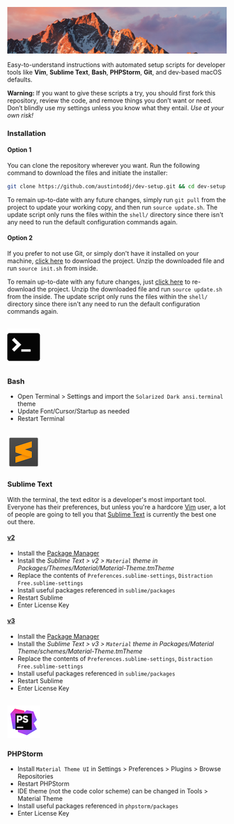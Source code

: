 <p align="center">
    <img src="https://raw.githubusercontent.com/austintoddj/dev-setup/master/resources/header.jpg">
</p>

Easy-to-understand instructions with automated setup scripts for developer tools like **Vim**, **Sublime Text**, **Bash**, **PHPStorm**, **Git**, and dev-based macOS defaults.

**Warning:** If you want to give these scripts a try, you should first fork this repository, review the code, and remove things you don’t want or need. Don’t blindly use my settings unless you know what they entail. *Use at your own risk!*

### Installation

#### Option 1

You can clone the repository wherever you want. Run the following command to download the files and initiate the installer:

```sh
git clone https://github.com/austintoddj/dev-setup.git && cd dev-setup && source init.sh
```

To remain up-to-date with any future changes, simply run `git pull` from the project to update your working copy, and then run `source update.sh`. The update script only runs the files within the `shell/` directory since there isn't any need to run the default configuration commands again.

#### Option 2

If you prefer to not use Git, or simply don't have it installed on your machine, [click here](https://github.com/austintoddj/dev-setup/archive/master.zip) to download the project. Unzip the downloaded file and run `source init.sh` from inside.

To remain up-to-date with any future changes, just [click here](https://github.com/austintoddj/dev-setup/archive/master.zip) to re-download the project. Unzip the downloaded file and run `source update.sh` from the inside. The update script only runs the files within the `shell/` directory since there isn't any need to run the default configuration commands again.

<br/>
<img src="https://raw.githubusercontent.com/austintoddj/dev-setup/master/resources/terminal.png" width=>

### Bash

- Open Terminal > Settings and import the `Solarized Dark ansi.terminal` theme
- Update Font/Cursor/Startup as needed
- Restart Terminal

<br/>
<img src="https://raw.githubusercontent.com/austintoddj/dev-setup/master/resources/sublimetext.png">

### Sublime Text

With the terminal, the text editor is a developer's most important tool. Everyone has their preferences, but unless you're a hardcore [Vim](http://en.wikipedia.org/wiki/Vim) user, a lot of people are going to tell you that [Sublime Text](http://www.sublimetext.com/) is currently the best one out there.

#### [v2](https://www.sublimetext.com/2)

- Install the [Package Manager](https://packagecontrol.io/installation)
- Install the *Sublime Text > v2 > `Material` theme in Packages/Themes/Material/Material-Theme.tmTheme*
- Replace the contents of `Preferences.sublime-settings`, `Distraction Free.sublime-settings`
- Install useful packages referenced in `sublime/packages`
- Restart Sublime
- Enter License Key

#### [v3](https://www.sublimetext.com/3)

- Install the [Package Manager](https://packagecontrol.io/installation)
- Install the *Sublime Text > v3 > `Material` theme in Packages/Material Theme/schemes/Material-Theme.tmTheme*
- Replace the contents of `Preferences.sublime-settings`, `Distraction Free.sublime-settings`
- Install useful packages referenced in `sublime/packages`
- Restart Sublime
- Enter License Key

<br/>
<img src="https://raw.githubusercontent.com/austintoddj/dev-setup/master/resources/phpstorm.png">

### PHPStorm

- Install `Material Theme UI` in Settings > Preferences > Plugins > Browse Repositories
- Restart PHPStorm
- IDE theme (not the code color scheme) can be changed in Tools > Material Theme
- Install useful packages referenced in `phpstorm/packages`
- Enter License Key
